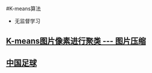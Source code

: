 #K-means算法
- 无监督学习
## [K-means图片像素进行聚类 --- 图片压缩](https://github.com/Zahirgeek/Data/blob/master/Machine_Learning/K-means/K-means%E5%9B%BE%E7%89%87%E5%83%8F%E7%B4%A0%E8%BF%9B%E8%A1%8C%E8%81%9A%E7%B1%BB%20---%20%E5%9B%BE%E7%89%87%E5%8E%8B%E7%BC%A9.ipynb)
## [中国足球](https://github.com/Zahirgeek/Data/blob/master/Machine_Learning/K-means/%E4%B8%AD%E5%9B%BD%E8%B6%B3%E7%90%83.ipynb)
